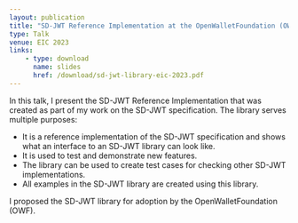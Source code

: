 ```yaml
---
layout: publication
title: "SD-JWT Reference Implementation at the OpenWalletFoundation (OWF)"
type: Talk
venue: EIC 2023
links:
    - type: download
      name: slides
      href: /download/sd-jwt-library-eic-2023.pdf
---
```


In this talk, I present the SD-JWT Reference Implementation that was created as part of my work on the SD-JWT specification. The library serves multiple purposes:

- It is a reference implementation of the SD-JWT specification and shows what an interface to an SD-JWT library can look like.
- It is used to test and demonstrate new features.
- The library can be used to create test cases for checking other SD-JWT implementations.
- All examples in the SD-JWT library are created using this library.

I proposed the SD-JWT library for adoption by the OpenWalletFoundation (OWF).

